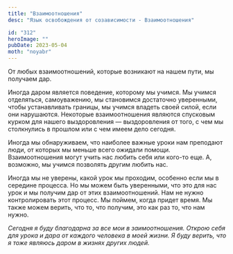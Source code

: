 ```yaml
---
title: "Взаимоотношения"
desc: "Язык освобождения от созависимости - Взаимоотношения"

id: "312"
heroImage: ""
pubDate: 2023-05-04
moth: "noyabr"
---
```


От любых взаимоотношений, которые возникают на нашем пути, мы получаем дар.

Иногда даром является поведение, которому мы учимся. Мы учимся отделяться,
самоуважению, мы становимся достаточно уверенными, чтобы устанавливать
границы, мы учимся владеть своей силой, если они нарушаются. Некоторые
взаимоотношения являются спусковым курком для нашего выздоровления —
выздоровления от того, с чем мы столкнулись в прошлом или с чем имеем дело
сегодня.

Иногда мы обнаруживаем, что наиболее важные уроки нам преподают люди, от
которых мы меньше всего ожидали помощи. Взаимоотношения могут учить нас любить
себя или кого-то еще. А, возможно, мы учимся позволять другим любить нас.

Иногда мы не уверены, какой урок мы проходим, особенно если мы в середине
процесса. Но мы можем быть уверенными, что это для нас урок и мы получим дар
от этих взаимоотношений. Нам не нужно контролировать этот процесс. Мы поймем,
когда придет время. Мы также можем верить, что то, что получим, это как раз
то, что нам нужно.

_Сегодня_ _я_ _буду_ _благодарна_ _за_ _все_ _мои_ _в_ _заимоотношения._
_Открою_ _себя_ _для_ _урока_ _и_ _дара_ _от_ _каждого_ _человека_ _в_ _моей_
_жизни._ _Я_ _буду_ _верить,_ _что_ _я_ _тоже_ _являюсь_ _даром_ _в_ _жизнях_
_других_ _людей._

